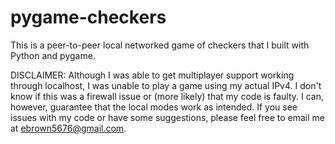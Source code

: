 # pygame-checkers
This is a peer-to-peer local networked game of checkers that I built with Python and pygame.

DISCLAIMER: Although I was able to get multiplayer support working through localhost, I was unable to
play a game using my actual IPv4. I don't know if this was a firewall issue or (more likely) that my code is
faulty. I can, however, guarantee that the local modes work as intended. If you see issues with my code or have
some suggestions, please feel free to email me at ebrown5676@gmail.com.
